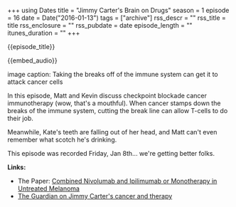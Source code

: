 +++
using Dates
title = "Jimmy Carter's Brain on Drugs"
season = 1
episode = 16
date = Date("2016-01-13")
tags = ["archive"]
rss_descr = ""
rss_title = title
rss_enclosure = ""
rss_pubdate = date
episode_length = ""
itunes_duration = ""
+++

{{episode_title}}

{{embed_audio}}

image caption: Taking the breaks off of the immune system can get it to attack cancer cells

In this episode, Matt and Kevin discuss checkpoint blockade cancer immunotherapy (wow, that's a mouthful). When cancer stamps down the breaks of the immune system, cutting the break line can allow T-cells to do their job.

Meanwhile, Kate's teeth are falling out of her head, and Matt can't even remember what scotch he's drinking.

This episode was recorded Friday, Jan 8th... we're getting better folks.

**Links:**

- The Paper: [Combined Nivolumab and Ipilimumab or Monotherapy in Untreated Melanoma](http://www.nejm.org/doi/full/10.1056/NEJMoa1504030)
- [The Guardian on Jimmy Carter's cancer and therapy](http://www.theguardian.com/science/2015/dec/06/immunotherapy-drug-jimmy-carters-cancer-cure)
